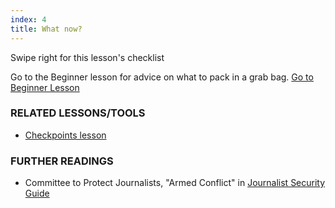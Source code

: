 ```yaml
---
index: 4
title: What now?
---
```

Swipe right for this lesson's checklist

Go to the Beginner lesson for advice on what to pack in a grab bag. [Go to Beginner Lesson](umbrella://travel/protective-equipment/beginner)

### RELATED LESSONS/TOOLS

*   [Checkpoints lesson](umbrella://travel/checkpoints/beginner)

### FURTHER READINGS

*   Committee to Protect Journalists, "Armed Conflict" in [Journalist Security Guide](https://cpj.org/reports/2012/04/armed-conflict.php)